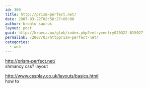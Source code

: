 ```yaml
---
id: 300
title: http://prism-perfect.net/
date: 2007-03-22T08:50:27+00:00
author: bronto saurus
layout: post
guid: http://kravca.mu/glob/index.php?entry=entry070322-015027
permalink: /2007/03/httpprism-perfect-net/
categories:
  - web
---
```

<a href="http://prism-perfect.net/" target="_blank" >http://prism-perfect.net/</a>  
shmancy css? layout

<a href="http://www.cssplay.co.uk/layouts/basics.html" target="_blank" >http://www.cssplay.co.uk/layouts/basics.html</a>  
how to